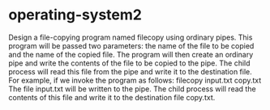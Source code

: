 # operating-system2
 Design a file-copying program named filecopy using ordinary pipes. This program will be passed two parameters: the name of the file to be copied and the name of the copied file. The program will then create an ordinary pipe and write the contents of the file to be copied to the pipe. The child process will read this file from the pipe and write it to the destination file. For example, if we invoke the program as follows: filecopy input.txt copy.txt The file input.txt will be written to the pipe. The child process will read the contents of this file and write it to the destination file copy.txt.
